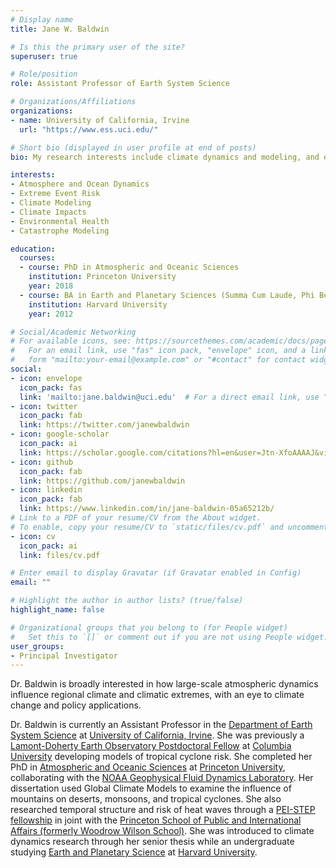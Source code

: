 ```yaml
---
# Display name
title: Jane W. Baldwin

# Is this the primary user of the site?
superuser: true

# Role/position
role: Assistant Professor of Earth System Science

# Organizations/Affiliations
organizations:
- name: University of California, Irvine
  url: "https://www.ess.uci.edu/"

# Short bio (displayed in user profile at end of posts)
bio: My research interests include climate dynamics and modeling, and extreme event risk.

interests:
- Atmosphere and Ocean Dynamics
- Extreme Event Risk
- Climate Modeling
- Climate Impacts
- Environmental Health
- Catastrophe Modeling

education:
  courses:
  - course: PhD in Atmospheric and Oceanic Sciences
    institution: Princeton University
    year: 2018
  - course: BA in Earth and Planetary Sciences (Summa Cum Laude, Phi Beta Kappa)
    institution: Harvard University
    year: 2012

# Social/Academic Networking
# For available icons, see: https://sourcethemes.com/academic/docs/page-builder/#icons
#   For an email link, use "fas" icon pack, "envelope" icon, and a link in the
#   form "mailto:your-email@example.com" or "#contact" for contact widget.
social:
- icon: envelope
  icon_pack: fas
  link: 'mailto:jane.baldwin@uci.edu'  # For a direct email link, use "mailto:jane.baldwin@uci.edu".
- icon: twitter
  icon_pack: fab
  link: https://twitter.com/janewbaldwin
- icon: google-scholar
  icon_pack: ai
  link: https://scholar.google.com/citations?hl=en&user=Jtn-XfoAAAAJ&view_op=list_works&gmla=AJsN-F5AY98csVTmspglBaUmos90VcC8Ci-Hy_9PE-8uhF0SB9oEsNOhLR66oLIUHqpH1LGnVVHNeq9vleJo7Ue-ZbuBR-8gyFeTyLdGG6YmBGO4XoEGWsk
- icon: github
  icon_pack: fab
  link: https://github.com/janewbaldwin
- icon: linkedin
  icon_pack: fab
  link: https://www.linkedin.com/in/jane-baldwin-05a65212b/
# Link to a PDF of your resume/CV from the About widget.
# To enable, copy your resume/CV to `static/files/cv.pdf` and uncomment the lines below.
- icon: cv
  icon_pack: ai
  link: files/cv.pdf

# Enter email to display Gravatar (if Gravatar enabled in Config)
email: ""

# Highlight the author in author lists? (true/false)
highlight_name: false

# Organizational groups that you belong to (for People widget)
#   Set this to `[]` or comment out if you are not using People widget.
user_groups:
- Principal Investigator
---
```


Dr. Baldwin is broadly interested in how large-scale atmospheric dynamics influence regional climate and climatic extremes, with an eye to climate change and policy applications.

Dr. Baldwin is currently an Assistant Professor in the [Department of Earth System Science](https://www.ess.uci.edu/) at [University of California, Irvine](https://uci.edu/). She was previously a [Lamont-Doherty Earth Observatory Postdoctoral Fellow](https://www.ldeo.columbia.edu/about-ldeo/office-director/postdoctoral-fellowship-earth-environmental-and-ocean-sciences) at [Columbia University](https://www.columbia.edu/) developing models of tropical cyclone risk.
She completed her PhD in [Atmospheric and Oceanic Sciences](https://aos.princeton.edu/) at [Princeton University](https://www.princeton.edu/), collaborating with the [NOAA Geophysical Fluid Dynamics Laboratory](https://www.gfdl.noaa.gov/).
Her dissertation used Global Climate Models to examine the influence of mountains on deserts, monsoons, and tropical cyclones.
She also researched temporal structure and risk of heat waves through a [PEI-STEP fellowship](https://environment.princeton.edu/education/graduate-certificate-in-environmental-studies/hmei-step-program/) in joint with the [Princeton School of Public and International Affairs (formerly Woodrow Wilson School)](https://spia.princeton.edu/).
She was introduced to climate dynamics research through her senior thesis while an undergraduate studying [Earth and Planetary Science](https://eps.harvard.edu/) at [Harvard University](https://www.harvard.edu/).
